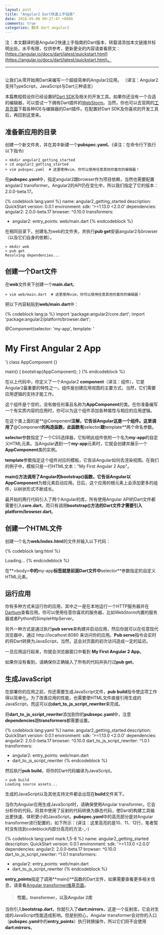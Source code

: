 ```yaml
---
layout: post
title: "Angular2 Dart快速上手指南"
date: 2016-05-08 09:27:47 +0800
comments: true
categories: 翻译 dart angular2
---
```

注：本文翻译的是Angular2快速上手指南的Dart版本，转载请添加本文链接并标明出处。水平有限，仅供参考，更新更全的内容请查看原文：[https://angular.io/docs/dart/latest/quickstart.html](https://angular.io/docs/dart/latest/quickstart.html)。

___
<br/>
让我们从零开始用Dart来编写一个超级简单的Angular2应用。
（译注：Angular2支持TypeScript，JavaScript与Dart三种语言）

本篇教程假设你已经设置好[Dart SDK](https://www.dartlang.org/downloads/)及相关的开发工具。如果你还没有一个合适的编辑器，可以尝试一下拥有Dart插件的[WebStorm](https://confluence.jetbrains.com/display/WI/Getting+started+with+Dart)。当然，你也可以去官网的[工具页面](https://www.dartlang.org/tools/)下载各种IDE与编辑器的Dart插件。在配置好Dart SDK及你喜欢的开发工具后，再回到这里来。

## 准备新应用的目录

创建一个新文件夹，并在其中新建一个**pubspec.yaml**。(译注：在命令行下执行以下指令)

    > mkdir angular2_getting_started
    > cd angular2_getting_started
    > vim pubspec.yaml  # 这里使用vim，你可以使用任意其他你喜欢的编辑器！

在**pubspec.yaml**中，指定angular2跟browser作为项目依赖，当然也需要配置angular2 transformer。Angular2的API仍在变化中，所以我们指定了它的版本：2.0.0-beta.17。

{% codeblock lang:yaml %}
name: angular2_getting_started
description: QuickStart
version: 0.0.1
environment:
  sdk: '>=1.13.0 <2.0.0'
dependencies:
  angular2: 2.0.0-beta.17
  browser: ^0.10.0
transformers:
- angular2:
    entry_points: web/main.dart
{% endcodeblock %}

<!-- more -->

在相同目录下，创建名为web的文件夹，并执行**pub get**安装angular2与browser（以及它们自身的依赖）。

    > mkdir web
    > pub get
    Resolving dependencies...

## 创建一个Dart文件
在**web**文件夹下创建一个**main.dart**。

    > vim web/main.dart  # 这里使用vim，你可以使用任意其他你喜欢的编辑器！

把以下内容粘贴到**web/main.dart**中：

{% codeblock lang:js %}
import 'package:angular2/core.dart';
import 'package:angular2/platform/browser.dart';

@Component(selector: 'my-app', template: '<h1>My First Angular 2 App</h1>')
class AppComponent {}

main() {
  bootstrap(AppComponent);
}
{% endcodeblock %}

在以上代码中，你定义了一个Angular2 **component**（译注：组件），它是Angular2最重要的特性之一。组件是创建应用视图的主要方式，当然，它们需要应用逻辑的支持才能工作。

这个组件是个空的，没有做任何事且名称为**AppComponent**的类。在你准备编写一个有实质内容的应用时，你可以为这个组件添加各种属性与相应的应用逻辑。

在这个类上面的是**@Component**注解，它告诉Angular这是一个组件。这里调用了**@Component**的构造函数，此函数有**selector**跟**template**两个命名参数。

**selector**参数指定了一个CSS选择器，它标明此组件依附一个名为**my-app**的自定义HTML元素。当Angular遇到一个**my-app**元素时，它就会创建并展示一个**AppComponent**类的实例。

**template**参数指定这个组件对应的模板，它告诉Angular如何去渲染视图。在我们的例子中，模板只是一行HTML文本："My First Angular 2 App"。

**main()**方法调用了Angular的**bootstrap()**函数，它告诉Angular以**AppComponent**为根元素启动应用。日后，这个应用的根元素上会添加更多的组件，以树状形式不断成长。

最开始的两行代码引入了两个Angular的库，所有使用Angular API的Dart文件都需要引入**core.dart**，而只有调用**bootstrap()**方法的Dart文件才需要引入**platform/browser.dart**。

## 创建一个HTML文件
创建一个名为**web/index.html**的文件并输入以下代码：

{% codeblock lang:html %}
<!DOCTYPE html>
<html>
  <head>
    <title>Getting Started</title>
    <link rel="stylesheet" href="styles.css">
    <script async src="main.dart" type="application/dart"></script>
    <script async src="packages/browser/dart.js"></script>
  </head>
  <body>
    <my-app>Loading...</my-app>
  </body>
</html>
{% endcodeblock %}

在**<body\>**中的**my-app**标签就是前面Dart文件中**selector**参数指定的自定义HTML元素。

## 运行应用
你有多种方式来运行你的应用，其中之一是在本地运行一个HTTP服务器并在[Dartium](https://www.dartlang.org/tools/dartium/)查看应用。你可以使用任意你喜欢的服务器，比如WebStorm内置的服务器或者Python的SimpleHttpServer。

另外一种方式是通过执行**pub serve**来构建并启动应用，然后你就可以在任意现代浏览器中，通过 http:\/\/localhost:8080 来访问你的应用。**Pub serve**指令会实时的将Dart转换为JavaScript，当然，这会对页面的初次访问造成一定的延迟。

一旦应用运行起来，你就会浏览器窗口中看到 **My First Angular 2 App**。

如果你没有看到，请确保你正确输入了所有的代码并执行过**pub get**。

## 生成JavaScript
在部署你的应用之前，你还需要生成JavaScript文件，**pub build**指令使这项工作得以简单化。为了改善应用的性能，也需要使HTML文件直接引用生成的JavaScript，而这可以由**dart_to_js_script_rewriter**来完成。

将**dart_to_js_script_rewriter**添加到你的**pubsepc.yaml**中，注意**dependencies**跟**transformers**都需要设置。

{% codeblock lang:yaml %}
name: angular2_getting_started
description: QuickStart
version: 0.0.1
environment:
  sdk: '>=1.13.0 <2.0.0'
dependencies:
  angular2: 2.0.0-beta.17
  browser: ^0.10.0
  dart_to_js_script_rewriter: ^1.0.1
transformers:
- angular2:
    entry_points: web/main.dart
- dart_to_js_script_rewriter
{% endcodeblock %}

然后执行**pub build**，将你的Dart代码编译为JavaScript。

    > pub build
    Loading source assets...

生成的JavaScript以及其他支持文件都会出现在**build**文件夹下。

当你为Angular应用生成JavaScript时，请确保使用Angular transformer。它会分析你的代码，将其中使用了反射的代码转换为静态代码，使Dart的构建工具输出更快速、体积更小的JavaScript。**pubspec.yaml**中的高亮部分是对Angular transformer进行配置的，如下所示：(译注：这里高亮的是10、11、12行，笔者暂时没有找到codeblock内部分高亮的方法-_-)

{% codeblock lang:yaml mark:1,5-8 %}
name: angular2_getting_started
description: QuickStart
version: 0.0.1
environment:
  sdk: '>=1.13.0 <2.0.0'
dependencies:
  angular2: 2.0.0-beta.17
  browser: ^0.10.0
  dart_to_js_script_rewriter: ^1.0.1
transformers:
- angular2:
    entry_points: web/main.dart
- dart_to_js_script_rewriter
{% endcodeblock %}

**entry_points**指定了调用**main()**函数的Dart文件，如果需要查看更多相关信息，请查看[Angular transformer维基页面](https://github.com/angular/angular/wiki/Angular-2-Dart-Transformer)。

> #### 性能，transformer，以及Angular 2库
  当你引入**bootstrap.dart**，你就引入了**dart:mirrors**，这是一个反射库，它会对生成的JavaScript性能造成影响。但是别担心，Angular transformer会对你的入口（**pubspec.yaml**中的**entry_points**）执行转换操作，所以它们将不会使用**dart:mirrors**。
